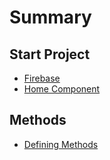 # Summary

## Start Project

* [Firebase](README.md)
* [Home Component](home-component.md)

## Methods

* [Defining Methods](methods.md)

